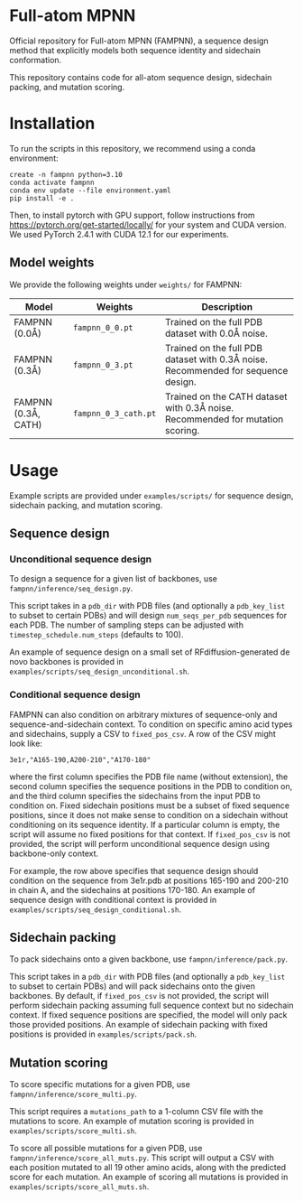 # Full-atom MPNN
Official repository for Full-atom MPNN (FAMPNN), a sequence design method that explicitly models both sequence identity and sidechain conformation.

This repository contains code for all-atom sequence design, sidechain packing, and mutation scoring.

# Installation
To run the scripts in this repository, we recommend using a conda environment:
```
create -n fampnn python=3.10
conda activate fampnn
conda env update --file environment.yaml
pip install -e .
```

Then, to install pytorch with GPU support, follow instructions from https://pytorch.org/get-started/locally/ for your system and CUDA version. We used PyTorch 2.4.1 with CUDA 12.1 for our experiments.

## Model weights
We provide the following weights under `weights/` for FAMPNN:

| Model | Weights | Description |
| ----- | ------- | ----------- |
| FAMPNN (0.0Å) | `fampnn_0_0.pt` | Trained on the full PDB dataset with 0.0Å noise. |
| FAMPNN (0.3Å) | `fampnn_0_3.pt` | Trained on the full PDB dataset with 0.3Å noise. Recommended for sequence design. |
| FAMPNN (0.3Å, CATH) | `fampnn_0_3_cath.pt` | Trained on the CATH dataset with 0.3Å noise. Recommended for mutation scoring. |

# Usage
Example scripts are provided under `examples/scripts/` for sequence design, sidechain packing, and mutation scoring.

## Sequence design

### Unconditional sequence design
To design a sequence for a given list of backbones, use `fampnn/inference/seq_design.py`.

This script takes in a `pdb_dir` with PDB files (and optionally a `pdb_key_list` to subset to certain PDBs) and will design `num_seqs_per_pdb` sequences for each PDB. The number of sampling steps can be adjusted with `timestep_schedule.num_steps` (defaults to 100).

An example of sequence design on a small set of RFdiffusion-generated de novo backbones is provided in `examples/scripts/seq_design_unconditional.sh`.

### Conditional sequence design
FAMPNN can also condition on arbitrary mixtures of sequence-only and sequence-and-sidechain context. To condition on specific amino acid types and sidechains, supply a CSV to `fixed_pos_csv`. A row of the CSV might look like:
```
3e1r,"A165-190,A200-210","A170-180"
```
where the first column specifies the PDB file name (without extension), the second column specifies the sequence positions in the PDB to condition on, and the third column specifies the sidechains from the input PDB to condition on. Fixed sidechain positions must be a subset of fixed sequence positions, since it does not make sense to condition on a sidechain without conditioning on its sequence identity. If a particular column is empty, the script will assume no fixed positions for that context. If `fixed_pos_csv` is not provided, the script will perform unconditional sequence design using backbone-only context.

For example, the row above specifies that sequence design should condition on the sequence from 3e1r.pdb at positions 165-190 and 200-210 in chain A, and the sidechains at positions 170-180. An example of sequence design with conditional context is provided in `examples/scripts/seq_design_conditional.sh`.

## Sidechain packing
To pack sidechains onto a given backbone, use `fampnn/inference/pack.py`.

This script takes in a `pdb_dir` with PDB files (and optionally a `pdb_key_list` to subset to certain PDBs) and will pack sidechains onto the given backbones. By default, if `fixed_pos_csv` is not provided, the script will perform sidechain packing assuming full sequence context but no sidechain context. If fixed sequence positions are specified, the model will only pack those provided positions. An example of sidechain packing with fixed positions is provided in `examples/scripts/pack.sh`.

## Mutation scoring
To score specific mutations for a given PDB, use `fampnn/inference/score_multi.py`.

This script requires a `mutations_path` to a 1-column CSV file with the mutations to score. An example of mutation scoring is provided in `examples/scripts/score_multi.sh`.

To score all possible mutations for a given PDB, use `fampnn/inference/score_all_muts.py`. This script will output a CSV with each position mutated to all 19 other amino acids, along with the predicted score for each mutation. An example of scoring all mutations is provided in `examples/scripts/score_all_muts.sh`.

